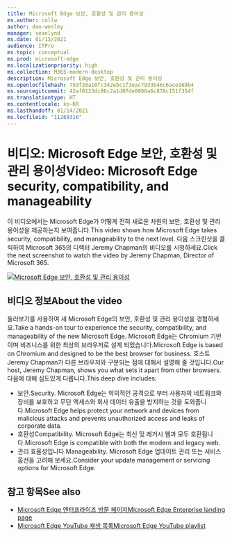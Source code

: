 ```yaml
---
title: Microsoft Edge 보안, 호환성 및 관리 용이성
ms.author: collw
author: dan-wesley
manager: seanlynd
ms.date: 01/13/2021
audience: ITPro
ms.topic: conceptual
ms.prod: microsoft-edge
ms.localizationpriority: high
ms.collection: M365-modern-desktop
description: Microsoft Edge 보안, 호환성 및 관리 용이성
ms.openlocfilehash: 759f28a10fc342ebc1f3eac7933b46c6ace169b4
ms.sourcegitcommit: 42af8123dc86c2a1d07de0080a6c878c151f354f
ms.translationtype: HT
ms.contentlocale: ko-KR
ms.lasthandoff: 01/14/2021
ms.locfileid: "11269316"
---
```

# <span data-ttu-id="fc917-103">비디오: Microsoft Edge 보안, 호환성 및 관리 용이성</span><span class="sxs-lookup"><span data-stu-id="fc917-103">Video: Microsoft Edge security, compatibility, and manageability</span></span>

<span data-ttu-id="fc917-104">이 비디오에서는 Microsoft Edge가 어떻게 전혀 새로운 차원의 보안, 호환성 및 관리 용이성을 제공하는지 보여줍니다.</span><span class="sxs-lookup"><span data-stu-id="fc917-104">This video shows how Microsoft Edge takes security, compatibility, and manageability to the next level.</span></span> <span data-ttu-id="fc917-105">다음 스크린샷을 클릭하여 Microsoft 365의 디렉터 Jeremy Chapman의 비디오를 시청하세요.</span><span class="sxs-lookup"><span data-stu-id="fc917-105">Click the next screenshot to watch the video by Jeremy Chapman, Director of Microsoft 365.</span></span>

[![Microsoft Edge 보안, 호환성 및 관리 용이성](media/microsoft-edge-video-security-compatibility-manageability/0.png)](http://www.youtube.com/watch?v=uMmh_gNaM4I "Microsoft Edge security, compatibility, and manageability")

## <span data-ttu-id="fc917-107">비디오 정보</span><span class="sxs-lookup"><span data-stu-id="fc917-107">About the video</span></span>

<span data-ttu-id="fc917-108">둘러보기를 사용하여 새 Microsoft Edge의 보안, 호환성 및 관리 용이성을 경험하세요.</span><span class="sxs-lookup"><span data-stu-id="fc917-108">Take a hands-on tour to experience the security, compatibility, and manageability of the new Microsoft Edge.</span></span> <span data-ttu-id="fc917-109">Microsoft Edge는 Chromium 기반이며 비즈니스를 위한 최상의 브라우저로 설계 되었습니다.</span><span class="sxs-lookup"><span data-stu-id="fc917-109">Microsoft Edge is based on Chromium and designed to be the best browser for business.</span></span> <span data-ttu-id="fc917-110">호스트 Jeremy Chapman가 다른 브라우저와 구분되는 점에 대해서 설명해 줄 것입니다.</span><span class="sxs-lookup"><span data-stu-id="fc917-110">Our host, Jeremy Chapman, shows you what sets it apart from other browsers.</span></span> <span data-ttu-id="fc917-111">다음에 대해 심도있게 다룹니다.</span><span class="sxs-lookup"><span data-stu-id="fc917-111">This deep dive includes:</span></span>

- <span data-ttu-id="fc917-112">보안.</span><span class="sxs-lookup"><span data-stu-id="fc917-112">Security.</span></span> <span data-ttu-id="fc917-113">Microsoft Edge는 악의적인 공격으로 부터 사용자의 네트워크와 장비를 보호하고 무단 액세스와 회사 데이터 유출을 방지하는 것을 도와줍니다.</span><span class="sxs-lookup"><span data-stu-id="fc917-113">Microsoft Edge helps protect your network and devices from malicious attacks and prevents unauthorized access and leaks of corporate data.</span></span>
- <span data-ttu-id="fc917-114">호환성</span><span class="sxs-lookup"><span data-stu-id="fc917-114">Compatibility.</span></span> <span data-ttu-id="fc917-115">Microsoft Edge는 최신 및 레거시 웹과 모두 호환됩니다.</span><span class="sxs-lookup"><span data-stu-id="fc917-115">Microsoft Edge is compatible with both the modern and legacy web.</span></span>
- <span data-ttu-id="fc917-116">관리 효율성입니다.</span><span class="sxs-lookup"><span data-stu-id="fc917-116">Manageability.</span></span> <span data-ttu-id="fc917-117">Microsoft Edge 업데이트 관리 또는 서비스 옵션을 고려해 보세요.</span><span class="sxs-lookup"><span data-stu-id="fc917-117">Consider your update management or servicing options for Microsoft Edge.</span></span>

## <span data-ttu-id="fc917-118">참고 항목</span><span class="sxs-lookup"><span data-stu-id="fc917-118">See also</span></span>

- [<span data-ttu-id="fc917-119">Microsoft Edge 엔터프라이즈 방문 페이지</span><span class="sxs-lookup"><span data-stu-id="fc917-119">Microsoft Edge Enterprise landing page</span></span>](https://aka.ms/EdgeEnterprise)
- [<span data-ttu-id="fc917-120">Microsoft Edge YouTube 재생 목록</span><span class="sxs-lookup"><span data-stu-id="fc917-120">Microsoft Edge YouTube playlist</span></span>](https://www.youtube.com/playlist?list=PLXtHYVsvn_b-uXh1tMeYpT-0iD8tD3tFy)